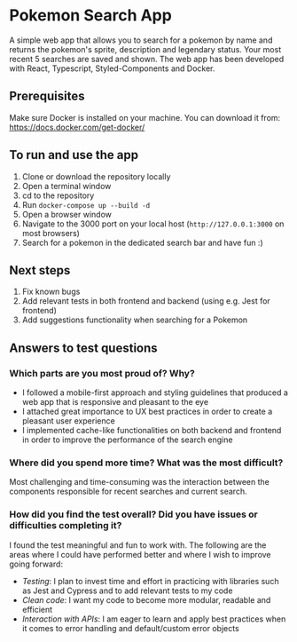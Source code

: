 # Pokemon Search App

A simple web app that allows you to search for a pokemon by name and returns the pokemon's sprite, description and legendary status. Your most recent 5 searches are saved and shown.
The web app has been developed with React, Typescript, Styled-Components and Docker.


## Prerequisites

Make sure Docker is installed on your machine. You can download it from: 
https://docs.docker.com/get-docker/


## To run and use the app

1. Clone or download the repository locally 
2. Open a terminal window
3. cd to the repository
4. Run `docker-compose up --build -d`
5. Open a browser window
6. Navigate to the 3000 port on your local host (`http://127.0.0.1:3000` on most browsers)
7. Search for a pokemon in the dedicated search bar and have fun :)

## Next steps
1. Fix known bugs
2. Add relevant tests in both frontend and backend (using e.g. Jest for frontend)   
3. Add suggestions functionality when searching for a Pokemon

## Answers to test questions

### Which parts are you most proud of? Why?
- I followed a mobile-first approach and styling guidelines that produced a web app that is responsive and pleasant to the eye
- I attached great importance to UX best practices in order to create a pleasant user experience 
- I implemented cache-like functionalities on both backend and frontend in order to improve the performance of the search engine

### Where did you spend more time? What was the most difficult?
Most challenging and time-consuming was the interaction between the components responsible for recent searches and current search.

### How did you find the test overall? Did you have issues or difficulties completing it?
I found the test meaningful and fun to work with. The following are the areas where I could have performed better 
and where I wish to improve going forward: 

- *Testing*: I plan to invest time and effort in practicing with libraries such as Jest and Cypress and to add relevant tests to my code
- *Clean code*: I want my code to become more modular, readable and efficient
- *Interaction with APIs*: I am eager to learn and apply best practices when it comes to error handling and default/custom error objects